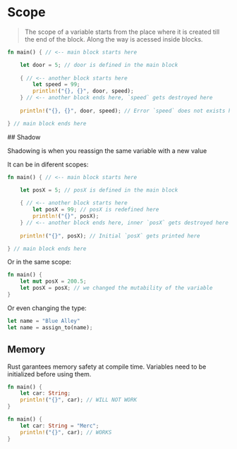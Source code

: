 # Scope

> The scope of a variable starts from the place where it is created till the end of the block. Along the way is acessed inside blocks.


```rust
fn main() { // <-- main block starts here

	let door = 5; // door is defined in the main block
	
	{ // <-- another block starts here
		let speed = 99;
		println!("{}, {}", door, speed); 
	} // <-- another block ends here, `speed` gets destroyed here
	
	println!("{}, {}", door, speed); // Error `speed` does not exists here

} // main block ends here
```

## Shadow

Shadowing is when you reassign the same variable with a new value

It can be in diferent scopes:
```rust
fn main() { // <-- main block starts here

	let posX = 5; // posX is defined in the main block
	
	{ // <-- another block starts here
		let posX = 99; // posX is redefined here
		println!("{}", posX); 
	} // <-- another block ends here, inner `posX` gets destroyed here
	
	println!("{}", posX); // Initial `posX` gets printed here

} // main block ends here
```

Or in the same scope:
```rust
fn main() {
	let mut posX = 200.5;
	let posX = posX; // we changed the mutability of the variable
}
```

Or even changing the type:
```rust
let name = "Blue Alley"
let name = assign_to(name);
```

## Memory

Rust garantees memory safety at compile time. Variables need to be initialized before using them.

```rust
fn main() {
	let car: String;
	println!("{}", car); // WILL NOT WORK
}

fn main() {
	let car: String = "Merc";
	println!("{}", car); // WORKS
}
```
